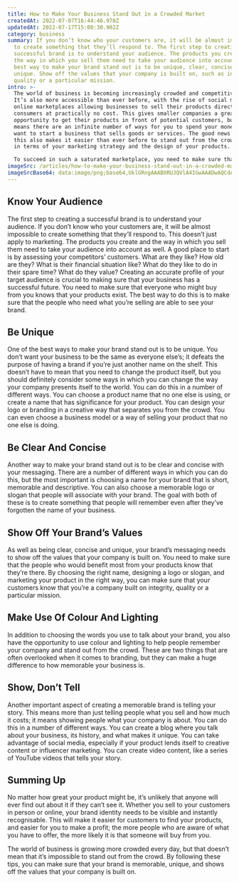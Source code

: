 ```yaml
---
title: How to Make Your Business Stand Out in a Crowded Market
createdAt: 2022-07-07T16:44:46.978Z
updatedAt: 2022-07-17T15:00:30.902Z
category: business
summary: If you don’t know who your customers are, it will be almost impossible
  to create something that they’ll respond to. The first step to creating a
  successful brand is to understand your audience. The products you create and
  the way in which you sell them need to take your audience into account. The
  best way to make your brand stand out is to be unique, clear, concise and
  unique. Show off the values that your company is built on, such as integrity,
  quality or a particular mission.
intro: >-
  The world of business is becoming increasingly crowded and competitive.
  It’s also more accessible than ever before, with the rise of social media and
  online marketplaces allowing businesses to sell their products directly to
  consumers at practically no cost. This gives smaller companies a great
  opportunity to get their products in front of potential customers, but it also
  means there are an infinite number of ways for you to spend your money if you
  want to start a business that sells goods or services. The good news is that
  this also makes it easier than ever before to stand out from the crowd, both
  in terms of your marketing strategy and the design of your products. 

  To succeed in such a saturated marketplace, you need to make sure that your brand is memorable and unique; something that sets you apart from other businesses selling similar products. This article will provide some useful tips on how you can do this when creating your business’ identity and designing your products, as well as some ideas on how you can set yourself up for success from the offset by choosing the right name for your company and making sure all of your promotional materials work together towards a single goal.
imageSrc: /articles/how-to-make-your-business-stand-out-in-a-crowded-market.png
imageSrcBase64: data:image/png;base64,UklGRngAAABXRUJQVlA4IGwAAADwAQCdASoKAAoAAUAmJQBYdiB/r8KeGAAA/v7A9s9lR3xi/hcc75R5BT3JsmQLcSl6rPFXPJo6UEXzr/CmG4+07VukNoOyOs8eYMRmkAoDre/0jUHfaEDYxD573yv8d+VxET3GJoP14jgAAAA=
---
```


## Know Your Audience

The first step to creating a successful brand is to understand your audience. If you don’t know who your customers are, it will be almost impossible to create something that they’ll respond to. This doesn’t just apply to marketing. The products you create and the way in which you sell them need to take your audience into account as well.
A good place to start is by assessing your competitors’ customers. What are they like? How old are they? What is their financial situation like? What do they like to do in their spare time? What do they value?
Creating an accurate profile of your target audience is crucial to making sure that your business has a successful future. You need to make sure that everyone who might buy from you knows that your products exist. The best way to do this is to make sure that the people who need what you’re selling are able to see your brand.

## Be Unique

One of the best ways to make your brand stand out is to be unique. You don’t want your business to be the same as everyone else’s; it defeats the purpose of having a brand if you’re just another name on the shelf. This doesn’t have to mean that you need to change the product itself, but you should definitely consider some ways in which you can change the way your company presents itself to the world.
You can do this in a number of different ways. You can choose a product name that no one else is using, or create a name that has significance for your product. You can design your logo or branding in a creative way that separates you from the crowd. You can even choose a business model or a way of selling your product that no one else is doing.

## Be Clear And Concise

Another way to make your brand stand out is to be clear and concise with your messaging. There are a number of different ways in which you can do this, but the most important is choosing a name for your brand that is short, memorable and descriptive.
You can also choose a memorable logo or slogan that people will associate with your brand. The goal with both of these is to create something that people will remember even after they’ve forgotten the name of your business.

## Show Off Your Brand’s Values

As well as being clear, concise and unique, your brand’s messaging needs to show off the values that your company is built on. You need to make sure that the people who would benefit most from your products know that they’re there.
By choosing the right name, designing a logo or slogan, and marketing your product in the right way, you can make sure that your customers know that you’re a company built on integrity, quality or a particular mission.

## Make Use Of Colour And Lighting

In addition to choosing the words you use to talk about your brand, you also have the opportunity to use colour and lighting to help people remember your company and stand out from the crowd.
These are two things that are often overlooked when it comes to branding, but they can make a huge difference to how memorable your business is.

## Show, Don’t Tell

Another important aspect of creating a memorable brand is telling your story. This means more than just telling people what you sell and how much it costs; it means showing people what your company is about.
You can do this in a number of different ways. You can create a blog where you talk about your business, its history, and what makes it unique. You can take advantage of social media, especially if your product lends itself to creative content or influencer marketing. You can create video content, like a series of YouTube videos that tells your story.

## Summing Up

No matter how great your product might be, it’s unlikely that anyone will ever find out about it if they can’t see it. Whether you sell to your customers in person or online, your brand identity needs to be visible and instantly recognisable. This will make it easier for customers to find your products, and easier for you to make a profit; the more people who are aware of what you have to offer, the more likely it is that someone will buy from you.

The world of business is growing more crowded every day, but that doesn’t mean that it’s impossible to stand out from the crowd. By following these tips, you can make sure that your brand is memorable, unique, and shows off the values that your company is built on.
